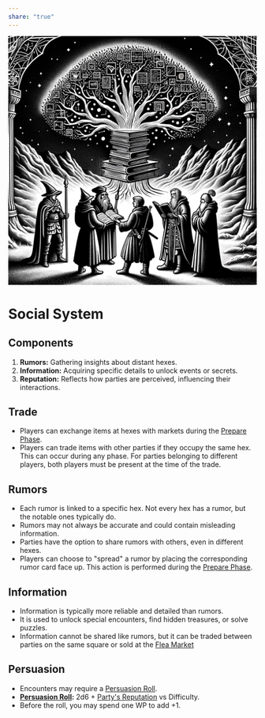 ```yaml
---  
share: "true"  
---  
```

  
![Pasted image 20240126235908](./Pasted%20image%2020240126235908.png)  
  
# Social System  
## Components  
  
1. **Rumors:** Gathering insights about distant hexes.  
2. **Information:** Acquiring specific details to unlock events or secrets.  
3. **Reputation:** Reflects how parties are perceived, influencing their interactions.  
  
## Trade  
  
- Players can exchange items at hexes with markets during the [Prepare Phase](./Prepare%20Phase.html).  
- Players can trade items with other parties if they occupy the same hex. This can occur during any phase. For parties belonging to different players, both players must be present at the time of the trade.  
  
## Rumors  
  
- Each rumor is linked to a specific hex. Not every hex has a rumor, but the notable ones typically do.  
- Rumors may not always be accurate and could contain misleading information.  
- Parties have the option to share rumors with others, even in different hexes.  
- Players can choose to "spread" a rumor by placing the corresponding rumor card face up. This action is performed during the [Prepare Phase](./Prepare%20Phase.html).  
  
## Information  
  
- Information is typically more reliable and detailed than rumors.  
- It is used to unlock special encounters, find hidden treasures, or solve puzzles.  
- Information cannot be shared like rumors, but it can be traded between parties on the same square or sold at the [Flea Market](./Flea%20Market.html)  
  
## Persuasion  
  
- Encounters may require a [Persuasion Roll](./Persuasion%20Roll.html).  
- **[Persuasion Roll](./Persuasion%20Roll.html):** 2d6 + [Party's Reputation](./Party's%20Reputation.html) vs Difficulty.  
- Before the roll, you may spend one WP to add +1.
